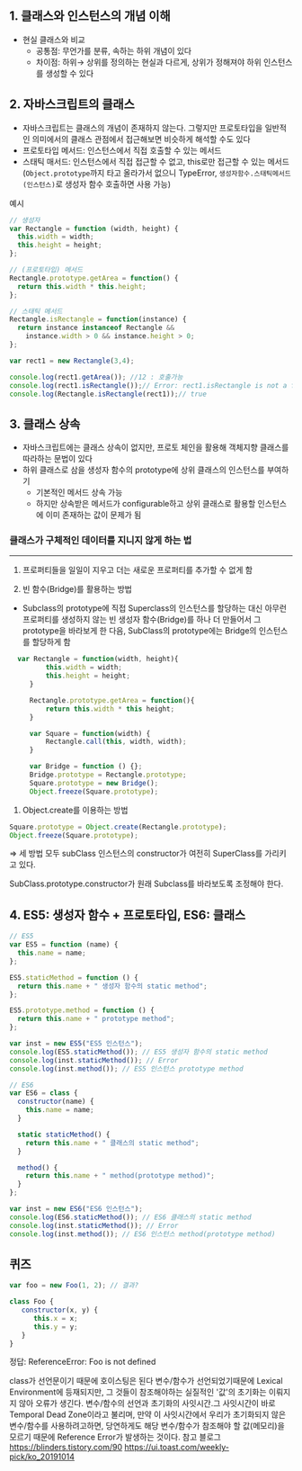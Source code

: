 ## 1. 클래스와 인스턴스의 개념 이해

- 현실 클래스와 비교
    - 공통점: 무언가를 분류, 속하는 하위 개념이 있다
    - 차이점: 하위→ 상위를 정의하는 현실과 다르게, 상위가 정해져야 하위 인스턴스를 생성할 수 있다
    

## 2. 자바스크립트의 클래스

- 자바스크립트는 클래스의 개념이 존재하지 않는다. 그렇지만 프로토타입을 일반적인 의미에서의 클래스 관점에서 접근해보면 비슷하게 해석할 수도 있다
- 프로토타입 메서드: 인스턴스에서 직접 호출할 수 있는 메서드
- 스태틱 매서드: 인스턴스에서 직접 접근할 수 없고, this로만 접근할 수 있는 메서드
(`Object.prototype`까지 타고 올라가서 없으니 TypeError,
`생성자함수.스태틱메서드(인스턴스)`로 생성자 함수 호출하면 사용 가능)

예시

```jsx
// 생성자 
var Rectangle = function (width, height) {
  this.width = width;
  this.height = height;
};

// (프로토타입) 메서드
Rectangle.prototype.getArea = function() {
  return this.width * this.height;
};

// 스태틱 메서드
Rectangle.isRectangle = function(instance) {
  return instance instanceof Rectangle &&
  	instance.width > 0 && instance.height > 0;
};

var rect1 = new Rectangle(3,4);

console.log(rect1.getArea()); //12 : 호출가능
console.log(rect1.isRectangle());// Error: rect1.isRectangle is not a function
console.log(Rectangle.isRectangle(rect1));// true
```

## 3. 클래스 상속

- 자바스크립트에는 클래스 상속이 없지만, 프로토 체인을 활용해 객체지향 클래스를 따라하는 문법이 있다
- 하위 클래스로 삼을 생성자 함수의 prototype에 상위 클래스의 인스턴스를 부여하기
    - 기본적인 메서드 상속 가능
    - 하지만 상속받은 메서드가 configurable하고 상위 클래스로 활용할 인스턴스에 이미 존재하는 값이 문제가 됨

### ****클래스가 구체적인 데이터를 지니지 않게 하는 법****

---

1. 프로퍼티들을 일일이 지우고 더는 새로운 프로퍼티를 추가할 수 없게 함

2. 빈 함수(Bridge)를 활용하는 방법
- Subclass의 prototype에 직접 Superclass의 인스턴스를 할당하는 대신 아무런 프로퍼티를 생성하지 않는 빈 생성자 함수(Bridge)를 하나 더 만들어서 그 prototype을 바라보게 한 다음, SubClass의 prototype에는 Bridge의 인스턴스를 할당하게 함

```jsx
  var Rectangle = function(width, height){
         this.width = width;
         this.height = height;
     }

     Rectangle.prototype.getArea = function(){
         return this.width * this height;
     }

     var Square = function(width) {
         Rectangle.call(this, width, width);
     }

     var Bridge = function () {};
     Bridge.prototype = Rectangle.prototype;
     Square.prototype = new Bridge();
     Object.freeze(Square.prototype);
```

1. Object.create를 이용하는 방법

```jsx
Square.prototype = Object.create(Rectangle.prototype);
Object.freeze(Square.prototype);
```

⇒ 세 방법 모두 subClass 인스턴스의 constructor가 여전히 SuperClass를 가리키고 있다.

SubClass.prototype.constructor가 원래 Subclass를 바라보도록 조정해야 한다.

## 4. ES5:  생성자 함수 + 프로토타입, ES6:  클래스

```jsx
// ES5
var ES5 = function (name) {
  this.name = name;
};

ES5.staticMethod = function () {
  return this.name + " 생성자 함수의 static method";
};

ES5.prototype.method = function () {
  return this.name + " prototype method";
};

var inst = new ES5("ES5 인스턴스");
console.log(ES5.staticMethod()); // ES5 생성자 함수의 static method
console.log(inst.staticMethod()); // Error
console.log(inst.method()); // ES5 인스턴스 prototype method

```

```jsx
// ES6
var ES6 = class {
  constructor(name) {
    this.name = name;
  }

  static staticMethod() {
    return this.name + " 클래스의 static method";
  }

  method() {
    return this.name + " method(prototype method)";
  }
};

var inst = new ES6("ES6 인스턴스");
console.log(ES6.staticMethod()); // ES6 클래스의 static method
console.log(inst.staticMethod()); // Error
console.log(inst.method()); // ES6 인스턴스 method(prototype method)
```

## 퀴즈
```jsx
var foo = new Foo(1, 2); // 결과?

class Foo {
   constructor(x, y) {
      this.x = x;
      this.y = y;
   }
}

```

정답: ReferenceError: Foo is not defined


class가 선언문이기 때문에 호이스팅은 된다
변수/함수가 선언되었기때문에 Lexical Environment에 등재되지만, 그 것들이 참조해야하는 실질적인 '값'의 초기화는 이뤄지지 않아 오류가 생긴다.
변수/함수의 선언과 초기화의 사잇시간.그 사잇시간이 바로 Temporal Dead Zone이라고 불리며, 만약 이 사잇시간에서 우리가 초기화되지 않은 변수/함수를 사용하려고하면, 당연하게도 해당 변수/함수가 참조해야 할 값(메모리)을 모르기 때문에 Reference Error가 발생하는 것이다.
참고 블로그
https://blinders.tistory.com/90
https://ui.toast.com/weekly-pick/ko_20191014